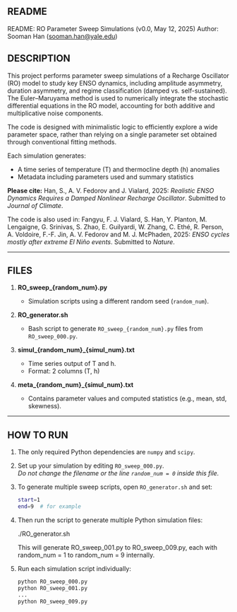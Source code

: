 README
-----------
README: RO Parameter Sweep Simulations (v0.0, May 12, 2025)
Author: Sooman Han (sooman.han@yale.edu)


DESCRIPTION
-----------
This project performs parameter sweep simulations of a Recharge Oscillator (RO)
model to study key ENSO dynamics, including amplitude asymmetry, duration
asymmetry, and regime classification (damped vs. self-sustained). The
Euler–Maruyama method is used to numerically integrate the stochastic
differential equations in the RO model, accounting for both additive and
multiplicative noise components.

The code is designed with minimalistic logic to efficiently explore a wide
parameter space, rather than relying on a single parameter set obtained through
conventional fitting methods.

Each simulation generates:
- A time series of temperature (T) and thermocline depth (h) anomalies
- Metadata including parameters used and summary statistics

**Please cite:**
Han, S., A. V. Fedorov and J. Vialard, 2025: *Realistic ENSO Dynamics Requires
a Damped Nonlinear Recharge Oscillator*. Submitted to *Journal of Climate*.

The code is also used in: 
Fangyu, F. J. Vialard, S. Han, Y. Planton, M. Lengaigne, G. Srinivas, S. Zhao, 
E. Guilyardi, W. Zhang, C. Ethé, R. Person, A. Voldoire, F.-F. Jin,
A. V. Fedorov and M. J. McPhaden, 2025: *ENSO cycles mostly after extreme 
El Niño events*. Submitted to *Nature*.

--------------------------------------------------------------------------------
FILES
-----

1. **RO_sweep_{random_num}.py**
   - Simulation scripts using a different random seed (`random_num`).

2. **RO_generator.sh**
   - Bash script to generate `RO_sweep_{random_num}.py` files from `RO_sweep_000.py`.

3. **simul_{random_num}_{simul_num}.txt**
   - Time series output of T and h.
   - Format: 2 columns (T, h)

4. **meta_{random_num}_{simul_num}.txt**
   - Contains parameter values and computed statistics (e.g., mean, std, skewness).

--------------------------------------------------------------------------------
HOW TO RUN
----------

1. The only required Python dependencies are `numpy` and `scipy`.

2. Set up your simulation by editing `RO_sweep_000.py`.  
   *Do not change the filename or the line `random_num = 0` inside this file.*

3. To generate multiple sweep scripts, open `RO_generator.sh` and set:

   ```bash
   start=1
   end=9  # for example

4. Then run the script to generate multiple Python simulation files:

   ./RO_generator.sh

   This will generate RO_sweep_001.py to RO_sweep_009.py,
   each with random_num = 1 to random_num = 9 internally.

5. Run each simulation script individually:

   ```bash
   python RO_sweep_000.py
   python RO_sweep_001.py
   ...
   python RO_sweep_009.py
